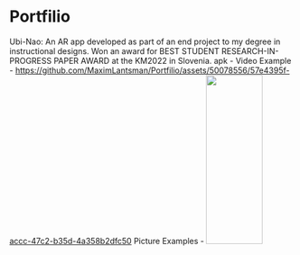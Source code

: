 # Portfilio

Ubi-Nao: An AR app developed as part of an end project to my degree in instructional designs. Won an award for BEST STUDENT RESEARCH-IN-PROGRESS PAPER AWARD at the KM2022 in Slovenia.
apk -
Video Example - https://github.com/MaximLantsman/Portfilio/assets/50078556/57e4395f-accc-47c2-b35d-4a358b2dfc50
Picture Examples -
<img src="[https://github.com/MaximLantsman/Portfilio/assets/50078556/b7a60a29-4d5a-4029-9ce0-9b45143f748f]" width="100" height="300">









